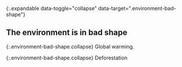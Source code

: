 {:.expandable data-toggle="collapse" data-target=".environment-bad-shape"}
## The environment is in bad shape

{:.environment-bad-shape.collapse}
Global warming.

{:.environment-bad-shape.collapse}
Deforestation
